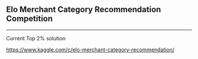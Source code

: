 ## Elo Merchant Category Recommendation Competition
---
Current Top 2% solution

https://www.kaggle.com/c/elo-merchant-category-recommendation/

